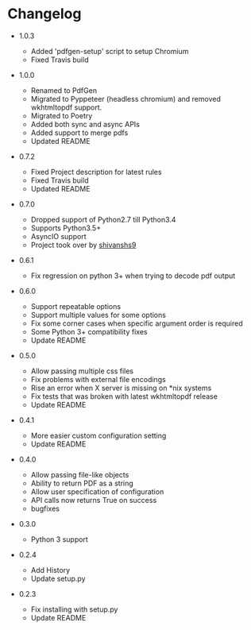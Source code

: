# Changelog

- 1.0.3

  - Added 'pdfgen-setup' script to setup Chromium
  - Fixed Travis build

- 1.0.0

  - Renamed to PdfGen
  - Migrated to Pyppeteer (headless chromium) and removed wkhtmltopdf support.
  - Migrated to Poetry
  - Added both sync and async APIs
  - Added support to merge pdfs
  - Updated README

- 0.7.2

  - Fixed Project description for latest rules
  - Fixed Travis build
  - Updated README

- 0.7.0

  - Dropped support of Python2.7 till Python3.4
  - Supports Python3.5+
  - AsyncIO support
  - Project took over by [shivanshs9](https://github.com/shivanshs9)

- 0.6.1

  - Fix regression on python 3+ when trying to decode pdf output

- 0.6.0

  - Support repeatable options
  - Support multiple values for some options
  - Fix some corner cases when specific argument order is
    required
  - Some Python 3+ compatibility fixes
  - Update README

- 0.5.0

  - Allow passing multiple css files
  - Fix problems with external file encodings
  - Rise an error when X server is missing on \*nix systems
  - Fix tests that was broken with latest wkhtmltopdf release
  - Update README

- 0.4.1

  - More easier custom configuration setting
  - Update README

- 0.4.0

  - Allow passing file-like objects
  - Ability to return PDF as a string
  - Allow user specification of configuration
  - API calls now returns True on success
  - bugfixes

- 0.3.0

  - Python 3 support

- 0.2.4

  - Add History
  - Update setup.py

- 0.2.3
  - Fix installing with setup.py
  - Update README
